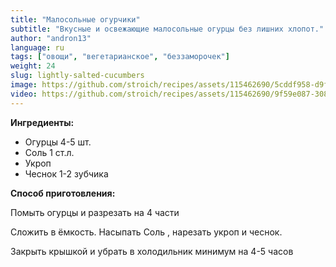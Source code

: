 ```yaml
---
title: "Малосольные огурчики"
subtitle: "Вкусные и освежающие малосольные огурцы без лишних хлопот."
author: "andron13"
language: ru
tags: ["овощи", "вегетарианское", "беззаморочек"]
weight: 24
slug: lightly-salted-cucumbers
image: https://github.com/stroich/recipes/assets/115462690/5cddf958-d9f9-4f04-8ed2-ace20134d164
video: https://github.com/stroich/recipes/assets/115462690/9f59e087-3086-4357-acc5-2b3244ed2359
---
```



**Ингредиенты:**

* Огурцы 4-5 шт.
* Соль 1 ст.л.
* Укроп
* Чеснок 1-2 зубчика


**Способ приготовления:**

Помыть огурцы и разрезать на 4 части

Сложить в ёмкость. Насыпать Соль , нарезать укроп и чеснок.

Закрыть крышкой и убрать в холодильник минимум на 4-5 часов

